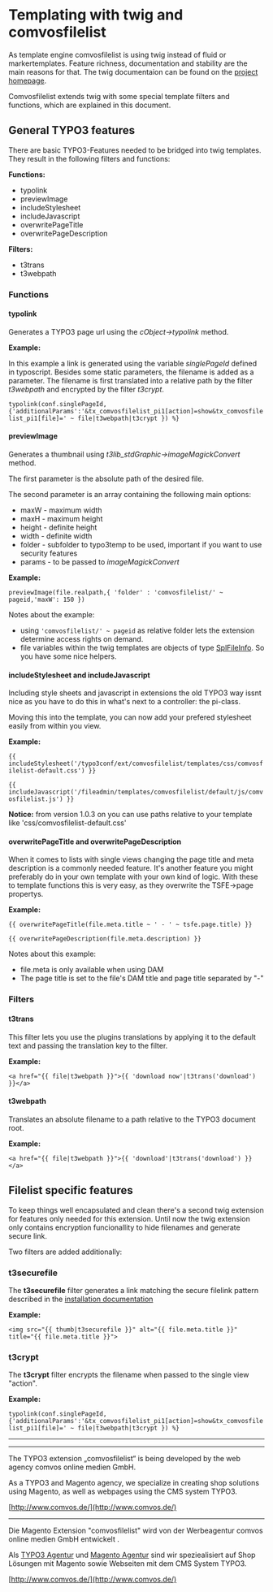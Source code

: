 # Templating with twig and comvosfilelist #

As template engine comvosfilelist is using twig instead of fluid or markertemplates. 
Feature richness, documentation and stability are the main reasons for that. The 
twig documentaion can be found on the [project homepage](http://twig.sensiolabs.org/).

Comvosfilelist extends twig with some special template filters and functions, which
are explained in this document.

## General TYPO3 features ##

There are basic TYPO3-Features needed to be bridged into twig templates. They 
result in the following filters and functions:

**Functions:**

- typolink
- previewImage
- includeStylesheet
- includeJavascript
- overwritePageTitle
- overwritePageDescription

**Filters:**

- t3trans
- t3webpath

### Functions ###

#### typolink ####

Generates a TYPO3 page url using the *cObject->typolink* method. 

**Example:**

In this example a link is generated using the variable *singlePageId* defined in 
typoscript. Besides some static parameters, the filename is added as a parameter.
The filename is first translated into a relative path by the filter *t3webpath* and 
encrypted by the filter *t3crypt*.

`typolink(conf.singlePageId,{'additionalParams':'&tx_comvosfilelist_pi1[action]=show&tx_comvosfilelist_pi1[file]=' ~ file|t3webpath|t3crypt }) %}`

#### previewImage ####

Generates a thumbnail using *t3lib_stdGraphic->imageMagickConvert* method.

The first parameter is the absolute path of the desired file.

The second parameter is an array containing the following main options:

- maxW - maximum width
- maxH - maximum height
- height - definite height
- width - definite width
- folder - subfolder to typo3temp to be used, important if you want to use security features
- params - to be passed to *imageMagickConvert*


**Example:**

`previewImage(file.realpath,{ 'folder' : 'comvosfilelist/' ~ pageid,'maxW': 150 })`

Notes about the example:

- using `'comvosfilelist/' ~ pageid` as relative folder lets the extension 
determine access rights on demand.
- file variables within the twig templates are objects of type 
[SplFileInfo](http://php.net/manual/en/class.splfileinfo.php). So you have some
nice helpers.

#### includeStylesheet and includeJavascript ####

Including style sheets and javascript in extensions the old TYPO3 way issnt nice as
you have to do this in what's next to a controller: the pi-class.

Moving this into the template, you can now add your prefered stylesheet easily 
from within you view.

**Example:**

`{{ includeStylesheet('/typo3conf/ext/comvosfilelist/templates/css/comvosfilelist-default.css') }}`

`{{ includeJavascript('/fileadmin/templates/comvosfilelist/default/js/comvosfilelist.js') }}`

**Notice:** from version 1.0.3 on you can use paths relative to your template like 'css/comvosfilelist-default.css'


#### overwritePageTitle and overwritePageDescription ####

When it comes to lists with single views changing the page title and meta description 
is a commonly needed feature. It's another feature you might preferably do in your 
own template with your own kind of logic. With these to template functions this is 
very easy, as they overwrite the TSFE->page propertys.

**Example:**

`{{ overwritePageTitle(file.meta.title ~ ' - ' ~ tsfe.page.title) }}`

`{{ overwritePageDescription(file.meta.description) }}`

Notes about this example:

- file.meta is only available when using DAM
- The page title is set to the file's DAM title and page title separated by "-"

### Filters ###

#### t3trans ###

This filter lets you use the plugins translations by applying it to the default 
text and passing the translation key to the filter.

**Example:**

`<a href="{{ file|t3webpath }}">{{ 'download now'|t3trans('download') }}</a>`


#### t3webpath ####

Translates an absolute filename to a path relative to the TYPO3 document root.

**Example:**

`<a href="{{ file|t3webpath }}">{{ 'download'|t3trans('download') }}</a>`

## Filelist specific features ##

To keep things well encapsulated and clean there's a second twig extension for 
features only needed for this extension. Until now the twig extension only 
contains encryption funcionallity to hide filenames and generate secure link.


Two filters are added additionally:

### t3securefile ###

The **t3securefile** filter generates a link matching the secure filelink pattern
described in the [installation documentation](../README.md)

**Example:**

`<img src="{{ thumb|t3securefile }}" alt="{{ file.meta.title }}" title="{{ file.meta.title }}">`


### t3crypt ###

The **t3crypt** filter encrypts the filename when passed to the single view "action".

**Example:**

`typolink(conf.singlePageId,{'additionalParams':'&tx_comvosfilelist_pi1[action]=show&tx_comvosfilelist_pi1[file]=' ~ file|t3webpath|t3crypt }) %}`


----------

----------

The TYPO3 extension „comvosfilelist“ is being developed by the web agency comvos online medien GmbH.


As a TYPO3 and Magento agency, we specialize in creating shop solutions using Magento, as well as webpages using the CMS system TYPO3.

[http://www.comvos.de/](http://www.comvos.de/)

----------


Die Magento Extension "comvosfilelist" wird von der Werbeagentur comvos online medien GmbH entwickelt .

Als [TYPO3 Agentur](http://www.typo3-integration.de/typo3-agentur.html) und [Magento Agentur](http://www.comvos.de/magento-agentur.html "Magento Agentur") sind wir speziealisiert auf Shop Lösungen mit Magento sowie Webseiten mit dem CMS System TYPO3.

[http://www.comvos.de/](http://www.comvos.de/)